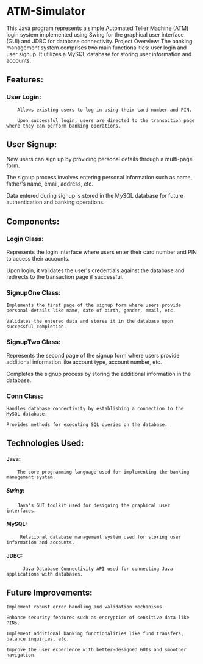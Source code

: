 # ATM-Simulator




This Java program represents a simple Automated Teller Machine (ATM) login system implemented using Swing for the graphical user interface (GUI) and JDBC for database connectivity.
Project Overview:
The banking management system comprises two main functionalities: user login and user signup. It utilizes a MySQL database for storing user information and accounts.

##  Features:
   ### User Login:

        Allows existing users to log in using their card number and PIN.
        
        Upon successful login, users are directed to the transaction page where they can perform banking operations.
        
## User Signup:

  New users can sign up by providing personal details through a multi-page form.
  
  The signup process involves entering personal information such as name, father's name, email, address, etc.
  
  Data entered during signup is stored in the MySQL database for future authentication and banking operations.
## Components:
### Login Class:

  Represents the login interface where users enter their card number and PIN to access their accounts.
  
  Upon login, it validates the user's credentials against the database and redirects to the transaction page if successful.
  ### SignupOne Class:

    Implements the first page of the signup form where users provide personal details like name, date of birth, gender, email, etc.
    
    Validates the entered data and stores it in the database upon successful completion.
### SignupTwo Class:

  Represents the second page of the signup form where users provide additional information like account type, account number, etc.
  
  Completes the signup process by storing the additional information in the database.
### Conn Class:

    Handles database connectivity by establishing a connection to the MySQL database.
    
    Provides methods for executing SQL queries on the database.
## Technologies Used:
   #### Java: 
        The core programming language used for implementing the banking management system.
  ##### Swing:
        Java's GUI toolkit used for designing the graphical user interfaces.
   #### MySQL:
         Relational database management system used for storing user information and accounts.
  #### JDBC: 
          Java Database Connectivity API used for connecting Java applications with databases.
## Future Improvements:
    Implement robust error handling and validation mechanisms.
    
    Enhance security features such as encryption of sensitive data like PINs.
    
    Implement additional banking functionalities like fund transfers, balance inquiries, etc.
    
    Improve the user experience with better-designed GUIs and smoother navigation.
